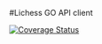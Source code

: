 #Lichess GO API client

[![Coverage Status](https://coveralls.io/repos/github/VMAnalytic/lichess-api-client/badge.svg)](https://coveralls.io/github/VMAnalytic/lichess-api-client)